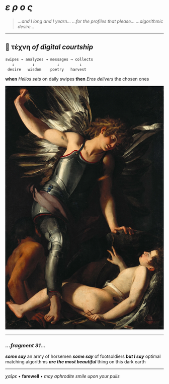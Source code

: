 # ***ε ρ ο ς***

> *...and I long and I yearn...*
> *...for the profiles that please...*
> *...algorithmic desire...*

---

## 🏹 **τέχνη** *of digital courtship*

```
swipes → analyzes → messages → collects
   ↓        ↓          ↓         ↓
 desire   wisdom    poetry   harvest
```

**when** *Helios sets* on daily swipes
**then** *Eros delivers* the chosen ones

![divine eros](eros.jpg)

---

### *...fragment 31...*

***some say*** an army of horsemen
***some say*** of footsoldiers
***but I say*** optimal matching algorithms
***are the most beautiful*** thing on this dark earth

---

*χαῖρε* • **farewell** • *may aphrodite smile upon your pulls*